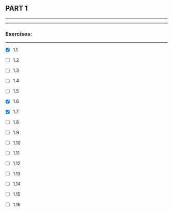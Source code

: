 ## PART 1
****
****

### Exercises:
****

- [x] 1.1 

- [ ] 1.2

- [ ] 1.3

- [ ] 1.4 

- [ ] 1.5

- [x] 1.6
 
- [x] 1.7 

- [ ] 1.8

- [ ] 1.9

- [ ] 1.10 

- [ ] 1.11

- [ ] 1.12

- [ ] 1.13

- [ ] 1.14 

- [ ] 1.15

- [ ] 1.16
 